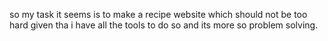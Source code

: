 so my task it seems is to make a recipe website which should not be too hard given tha i have all the tools to do so and its more so problem solving.